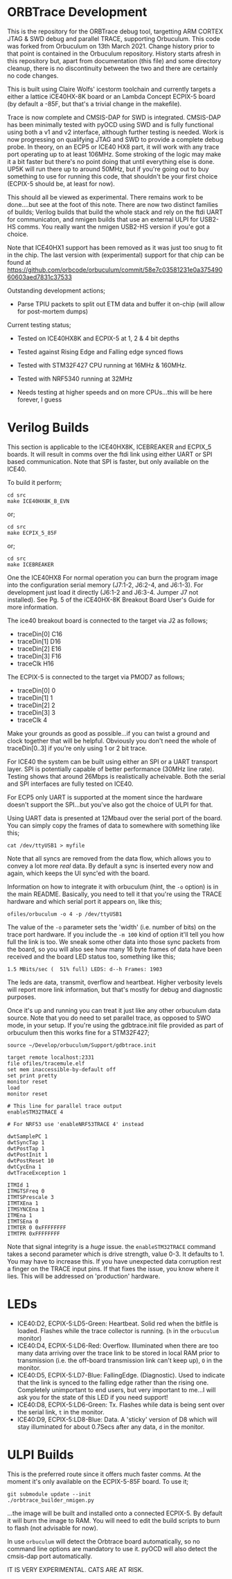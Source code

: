 ORBTrace Development
====================

This is the repository for the ORBTrace debug tool, targetting ARM CORTEX JTAG & SWD debug and  parallel TRACE, supporting Orbuculum.  This code was forked from Orbuculum on 13th March 2021. Change history prior to that point is contained in the Orbuculum repository. History starts afresh in this repository but, apart from documentation (this file) and some directory cleanup, there is no discontinuity between the two and there are certainly no code changes.

This is built using Claire Wolfs' icestorm toolchain and currently targets a either a lattice iCE40HX-8K board or an Lambda Concept ECPIX-5 board (by default a -85F, but that's a trivial change in the makefile).

Trace is now complete and CMSIS-DAP for SWD is integrated. CMSIS-DAP has been minimally tested with pyOCD using SWD and is fully functional using both a v1 and v2 interface, although further testing is needed.  Work is now progressing on qualifying JTAG and SWD to provide a complete debug probe. In theory, on an ECP5  or ICE40 HX8 part, it will work with any trace port operating up to at least 106MHz. Some stroking of the logic may make it a bit faster but there's no point doing that until everything else is done.  UP5K will run there up to around 50MHz, but if you're going out to buy something to use for running this code, that shouldn't be your first choice (ECPIX-5 should be, at least for now).

This should all be viewed as experimental. There remains work to be done....but see at the foot of this note. There are now two distinct families of builds; Verilog builds that build the whole stack and rely on the ftdi UART for communicaton, and nmigen builds that use an external ULPI for USB2-HS comms. You really want the nmigen USB2-HS version if you'e got a choice.

Note that ICE40HX1 support has been removed as it was just too snug to fit in the chip. The last version with (experimental) support for that chip can be found at https://github.com/orbcode/orbuculum/commit/58e7c03581231e0a37549060603aed7831c37533

Outstanding development actions;

 * Parse TPIU packets to split out ETM data and buffer it on-chip (will allow for post-mortem dumps)

Current testing status;

 * Tested on ICE40HX8K and ECPIX-5 at 1, 2 & 4 bit depths
 * Tested against Rising Edge and Falling edge synced flows
 * Tested with STM32F427 CPU running at 16MHz & 160MHz.
 * Tested with NRF5340 running at 32MHz

 * Needs testing at higher speeds and on more CPUs...this will be here forever, I guess

Verilog Builds
==============

This section is applicable to the ICE40HX8K, ICEBREAKER and ECPIX_5 boards.  It will result in comms over the ftdi link using either UART or SPI based communication. Note that SPI is faster, but only available on the ICE40.

To build it perform;

```
cd src
make ICE40HX8K_B_EVN

```
or;

```
cd src
make ECPIX_5_85F

```
or;
```
cd src
make ICEBREAKER
```


One the ICE40HX8 For normal operation you can burn the program image into the configuration serial memory
(J7:1-2, J6:2-4, and J6:1-3). For development just load it directly (J6:1-2 and
J6:3-4. Jumper J7 not installed). See Pg. 5 of the iCE40HX-8K Breakout Board User's Guide for
more information.

The ice40 breakout board is connected to the target via J2 as follows;

   * traceDin[0] C16
   * traceDin[1] D16
   * traceDin[2] E16
   * traceDin[3] F16
   * traceClk    H16

The ECPIX-5 is connected to the target via PMOD7 as follows;

   * traceDin[0] 0
   * traceDin[1] 1
   * traceDin[2] 2
   * traceDin[3] 3
   * traceClk    4

Make your grounds as good as possible...if you can twist a ground and clock together that will be helpful. Obviously you don't need the whole of traceDin[0..3] if you're only using 1 or 2 bit trace.

For ICE40 the system can be built using either an SPI or a UART transport layer. SPI is potentially capable of better performance (30MHz line rate). Testing shows that around 26Mbps is realistically acheivable. Both the serial and SPI interfaces are fully tested on ICE40.

For ECP5 only UART is supported at the moment since the hardware doesn't support the SPI...but you've also got the choice of ULPI for that.

Using UART data is presented at 12Mbaud over the serial port of the board. You can simply copy the frames of data to somewhere with something like this;

```
cat /dev/ttyUSB1 > myfile
```
Note that all syncs are removed from the data flow, which allows you to convey a lot more _real_ data. By default a sync is inserted every now and again, which keeps the UI sync'ed with the board.

Information on how to integrate it with orbuculum (hint, the `-o` option) is in the main README. Basically, you need to tell it that you're using the TRACE hardware and which serial port it appears on, like this;

```
ofiles/orbuculum -o 4 -p /dev/ttyUSB1
```

The value of the `-o` parameter sets the 'width' (i.e. number of bits) on the trace port hardware. If you include the `-m 100` kind of option it'll tell you how full the link is too. We sneak some other data into those sync packets from the board, so you will also see how many 16 byte frames of data have been received and the board LED status too, something like this;

```
1.5 MBits/sec (  51% full) LEDS: d--h Frames: 1903
```

The leds are `d`ata, `t`ransmit, `O`verflow and `h`eartbeat. Higher verbosity levels will report more link information, but that's mostly for debug and diagnostic purposes.

Once it's up and running you can treat it just like any other orbuculum data source. Note that you do need to set parallel trace, as opposed to SWO mode, in your setup. If you're using the gdbtrace.init file provided as part of orbuculum then this works fine for a STM32F427;

```
source ~/Develop/orbuculum/Support/gdbtrace.init

target remote localhost:2331
file ofiles/tracemule.elf
set mem inaccessible-by-default off
set print pretty
monitor reset
load
monitor reset

# This line for parallel trace output
enableSTM32TRACE 4

# For NRF53 use 'enableNRF53TRACE 4' instead

dwtSamplePC 1
dwtSyncTap 1
dwtPostTap 1
dwtPostInit 1
dwtPostReset 10
dwtCycEna 1
dwtTraceException 1

ITMId 1
ITMGTSFreq 0
ITMTSPrescale 3
ITMTXEna 1
ITMSYNCEna 1
ITMEna 1
ITMTSEna 0
ITMTER 0 0xFFFFFFFF
ITMTPR 0xFFFFFFFF
```

Note that signal integrity is a _huge_ issue. the `enableSTM32TRACE` command takes a second parameter which is drive strength, value 0-3. It defaults to 1. You may have to increase this.  If you have unexpected data corruption rest a finger on the TRACE input pins. If that fixes the issue, you know where it lies.  This will be addressed on 'production' hardware.

LEDs
====

 - ICE40:D2, ECPIX-5:LD5-Green: Heartbeat. Solid red when the bitfile is loaded. Flashes while the trace collector is running. (`h` in the `orbuculum` monitor)
 - ICE40:D4, ECPIX-5:LD6-Red: Overflow. Illuminated when there are too many data arriving over the trace link to be stored in local RAM prior to transmission (i.e. the off-board transmission link can't keep up), `O` in the monitor.
 - ICE40:D5, ECPIX-5:LD7-Blue: FallingEdge. (Diagnostic). Used to indicate that the link is synced to the falling edge rather than the rising one. Completely unimportant to end users, but very important to me...I will ask you for the state of this LED if you need support!
 - ICE40:D8, ECPIX-5:LD6-Green: Tx. Flashes while data is being sent over the serial link, `t` in the monitor.
 - ICE40:D9, ECPIX-5:LD8-Blue: Data. A 'sticky' version of D8 which will stay illuminated for about 0.7Secs after any data, `d` in the monitor.


ULPI Builds
===========

This is the preferred route since it offers much faster comms. At the moment it's only available on the ECPIX-5-85F board. To use it;

```
git submodule update --init
./orbtrace_builder_nmigen.py
```

...the image will be built and installed onto a connected ECPIX-5. By default it will burn the image to RAM. You will need to edit the build scripts to burn to flash (not advisable for now).

In use `orbuculum` will detect the Orbtrace board automatically, so no command line options are mandatory to use it. pyOCD will also detect the cmsis-dap port automatically.

IT IS VERY EXPERIMENTAL. CATS ARE AT RISK.

